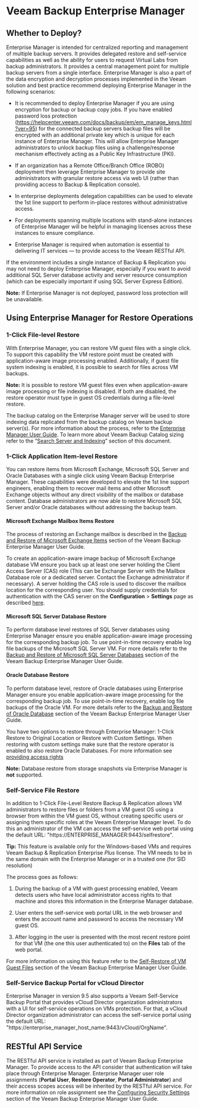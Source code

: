 # Veeam Backup Enterprise Manager

## Whether to Deploy?
Enterprise Manager is intended for centralized reporting
and management of multiple backup servers. It provides
delegated restore and self-service capabilities as well as the
ability for users to request Virtual Labs from backup
administrators. It provides a central management point for multiple
backup servers from a single interface. Enterprise Manager is also a part of
the data encryption and decryption processes implemented in the Veeam
solution and best practice recommend deploying Enterprise Manager in
the following scenarios:

-   It is recommended to deploy Enterprise Manager if you are using
    encryption for backup or backup copy jobs. If you have enabled
    password loss protection (https://helpcenter.veeam.com/docs/backup/em/em_manage_keys.html?ver=95)
    for the connected backup servers backup files will be
    encrypted with an additional private key which is unique for each
    instance of Enterprise Manager. This will allow Enterprise Manager
    administrators to unlock backup files using a challenge/response
    mechanism effectively acting as a Public Key Infrastructure (PKI).

-   If an organization has a Remote Office/Branch Office (ROBO)
    deployment then leverage Enterprise Manager to provide site
    administrators with granular restore access via web UI (rather than
    providing access to Backup & Replication console).

-   In enterprise deployments delegation capabilities can be used to
    elevate the 1st line support to perform in-place restores without
    administrative access.

-   For deployments spanning multiple locations with stand-alone
    instances of Enterprise Manager will be
    helpful in managing licenses across these instances to
    ensure compliance.

-   Enterprise Manager is required when automation is essential to
    delivering IT services — to provide access to the Veeam RESTful API.

If the environment includes a single instance of
Backup & Replication you may not need to deploy Enterprise
Manager, especially if you want to avoid additional SQL Server database
activity and server resource consumption (which can be especially
important if using SQL Server Express Edition).

**Note:** If Enterprise Manager is not deployed, password loss
protection will be unavailable.

## Using Enterprise Manager for Restore Operations

### 1-Click File-level Restore
With Enterprise Manager, you can restore VM guest files with a single
click. To support this capability the VM restore point must be created
with application-aware image processing enabled. Additionally, if guest file system
indexing is enabled, it is possible to search for files across VM backups.

**Note:** It is possible to restore VM guest files even when application-aware
image processing or file indexing is disabled. If both are disabled, the
restore operator must type in guest OS credentials during a file-level restore.

The backup catalog on the Enterprise Manager server will be used to
store indexing data replicated from the backup catalog on Veeam
backup server(s). For more information about the process, refer to the
[Enterprise Manager User Guide](https://helpcenter.veeam.com/docs/backup/em/veeam_backup_catalog.html?ver=95).
To learn more about Veeam Backup Catalog sizing refer to the
“[Search Server and Indexing](search_server_and_indexing.md)” section of this document.

### 1-Click Application Item-level Restore
You can restore items from Microsoft Exchange, Microsoft
SQL Server and Oracle Databases with a single click using Veeam Backup Enterprise Manager.
These capabilities were developed to elevate the 1st line support
engineers, enabling them to recover mail items and other Microsoft
Exchange objects without any direct visibility of the mailbox or
database content. Database administrators are now able to restore
Microsoft SQL Server and/or Oracle databases without addressing the backup team.

#### Microsoft Exchange Mailbox Items Restore
The process of restoring an Exchange mailbox is described in the
[Backup and Restore of Microsoft Exchange Items](https://helpcenter.veeam.com/docs/backup/em/em_exchange_items_restore.html?ver=95)
section of the Veeam Backup Enterprise Manager User Guide.

To create an application-aware image backup of Microsoft Exchange
database VM ensure you back up at least one server holding the Client
Access Server (CAS) role (This can be Exchange Server with the Mailbox
Database role or a dedicated server. Contact the Exchange administrator if
necessary). A server holding the CAS role is used to discover the
mailbox location for the corresponding user. You should supply
credentials for authentication with the CAS server on the
**Configuration** > **Settings** page as described
[here](https://helpcenter.veeam.com/docs/backup/em/em_providing_access_rights_exch.html?ver=95).

#### Microsoft SQL Server Database Restore
To perform database level restores of SQL Server databases using
Enterprise Manager ensure you enable application-aware image processing
for the corresponding backup job. To use point-in-time recovery enable
log file backups of the Microsoft SQL Server VM. For more details refer
to the [Backup and Restore of Microsoft SQL Server
Databases](https://helpcenter.veeam.com/docs/backup/em/em_sql_db_restore.html?ver=95)
section of the Veeam Backup Enterprise Manager User Guide.

#### Oracle Database Restore
To perform database level, restore of Oracle databases using Enterprise Manager ensure you enable application-aware image processing for the corresponding backup job. To use point-in-time recovery, enable log file backups of the Oracle VM. For more details refer to the [Backup and Restore of Oracle Database](https://helpcenter.veeam.com/docs/backup/em/em_oracle_bu_restore.html?ver=95) section of the Veeam Backup Enterprise Manager User Guide.

You have two options to restore through Enterprise Manager: 1-Click Restore to Original Location or Restore with Custom Settings. When restoring with custom settings make sure that the restore operator is enabled to also restore Oracle Databases. For more information see [providing access rights](https://helpcenter.veeam.com/docs/backup/em/em_providing_access_rights_sql.html?ver=95)


**Note:** Database restore from storage snapshots via Enterprise Manager is **not** supported.


### Self-Service File Restore
In addition to 1-Click File-Level Restore Backup & Replication
allows VM administrators to restore files or folders from a VM guest OS
using a browser from within the VM guest OS, without creating specific
users or assigning them specific roles at the Veeam Enterprise Manager
level. To do this an administrator of the VM can access the self-service
web portal using the default URL: "https://ENTERPRISE_MANAGER:9443/selfrestore".


**Tip:** This feature is available only for the
Windows-based VMs and requires Veeam Backup & Replication Enterprise
*Plus* license. The VM needs to be in the same domain with the
Enterprise Manager or in a trusted one (for SID resolution)

The process goes as follows:

1.  During the backup of a VM with guest processing enabled, Veeam detects users
    who have local administrator access rights to that machine and
    stores this information in the Enterprise Manager database.

2.  User enters the self-service web portal URL in the web browser and
    enters the account name and password to access the necessary VM
    guest OS.

3.  After logging in the user is presented with the most recent restore
    point for that VM (the one this user authenticated to) on the
    **Files** tab of the web portal.

For more information on using this feature refer to the [Self-Restore of VM Guest Files](https://helpcenter.veeam.com/docs/backup/em/em_self_restore.html?ver=95)
section of the Veeam Backup Enterprise Manager User Guide.

### Self-Service Backup Portal for vCloud Director
Enterprise Manager in version 9.5 also supports a Veeam Self-Service Backup Portal that provides vCloud Director organization administrators with a UI for self-service operations on VMs protection. For that, a vCloud Director organization administrator can access the self-service portal using the default URL:
"https://enterprise_manager_host_name:9443/vCloud/OrgName".

## RESTful API Service
The RESTful API service is installed as part of Veeam Backup Enterprise
Manager. To provide access to the API consider that authentication will
take place through Enterprise Manager. Enterprise Manager user role
assignments (**Portal User**, **Restore Operator**, **Portal
Administrator**) and their access scopes access will be inherited by the
RESTful API service. For more information on role assignment see the
[Configuring Security Settings](https://helpcenter.veeam.com/docs/backup/em/configuring_security_settings.html?ver=95)
section of the Veeam Backup Enterprise Manager User Guide.
